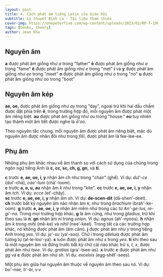 ```yaml
---
layout: post
title: 4. Cách phát âm tiếng Latin của Giáo hội
subtitle: Lý thuyết Bình ca - Tài liệu tham chiếu
cover-img: https://onepeterfive.com/wp-content/uploads/2023/02/RP-T-1961-52.jpg
tags: [books, theory]
author: Jean Kha
---
```


## Nguyên âm

**a** được phát âm giống như *a* trong "father"
**ē** được phát âm giống như *a* trong "fame"
**ĕ** được phát âm giống như *e* trong "met"
**i** và **y** được phát âm giống như *ee* trong "meet"
**o** được phát âm giống như *o* trong "no"
**u** được phát âm giống như *oo* trong "boot"

## Nguyên âm kép

**ae, oe,** được phát âm giống như *ay* trong "day", ngoại trừ khi hai dấu chấm được đặt phía trên **ë**, trong trường hợp đó, mỗi nguyên âm được phát một âm riêng biệt.
**au** được phát âm giống như *ou* trong "house."
**eu** tuy nhiên tạo thành một âm tiết được nghe là *ā'oo*.

Theo nguyên tắc chung, mỗi nguyên âm được phát âm riêng biệt, mặc dù nguyên âm được nhân đôi như trong *filii*, được phát âm là fee-lee-ee.

## Phụ âm

Những phụ âm khác nhau về âm thanh so với cách sử dụng của chúng trong ngôn ngữ tiếng Anh là **c, cc, sc, ch, g, gn,** và **ti.**

**c** trước **e, ae, oe, i, y** nhận âm *ch* như trong "chair" (ghế). Ví dụ: *dul'-ce* (dul'-chā), *cae'-lum* (chā'-loom).  
**c** trước **a, o, u, au** nhận âm *k* như trong "kite". 
**cc** trước **e, ae, oe, i, y** nhận âm *tch*. Ví dụ: *ecce* (et'-chāy).  
**sc** trước **e, ae, oe, i, y** nhận âm *sh*. Ví dụ: **de-scen-dit** (dā-shen'-deet).  
**ch** trước bất kỳ nguyên âm nào nhận âm *k*, như trong *brachium* (brah'-ke-oom).
**g** trước **e, ae, oe, i, y** nhận âm mềm như trong các từ *An'-ge-lus, re-gi'-na*. Trong mọi trường hợp khác, **g** là âm cứng, như trong *gladius*, trừ khi theo sau là **n**.
**gn** nhận âm *ni* trong *union*. Ví dụ: *agnus* (ah'-nyoos).
**h** nhận âm *k* trong *mihi* (mē-ke) và *nihil* (nee'-keel). Trong tất cả các trường hợp khác, nó không được phát âm (âm câm).
**j** được phát âm như *y* trong tiếng Anh trong *yes*. Ví dụ: *je'-su* (ya'-soo). Chữ *i* trong *alleluia* được phát âm tương tự (al-le-loo'-ya).
**s** luôn được phát âm như *s* trong *yes*.
**ti** khi theo sau là một nguyên âm và đứng trước bất kỳ chữ cái nào khác trừ *s, t, x*, được phát âm như *tsee*. Ví dụ: *gratias* (gra'-tsee-as).
**x** trước **c** được phát âm như *gg* và **c** được phát âm như *sh*. Ví dụ: *excelsis* (egg-shěl'-sees).

Một phụ âm giữa hai nguyên âm thuộc về nguyên âm theo sau nó. Ví dụ: *bo'-nae, ti'-bi*, v.v.
